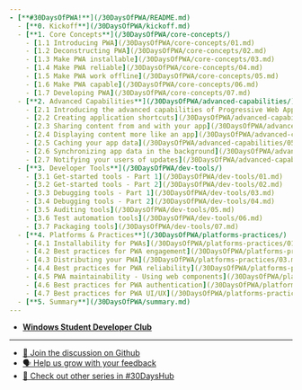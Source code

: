 ```yaml
---
- [**#30DaysOfPWA!**](/30DaysOfPWA/README.md)
  - [**0. Kickoff**](/30DaysOfPWA/kickoff.md)
  - [**1. Core Concepts**](/30DaysOfPWA/core-concepts/)
    - [1.1 Introducing PWA](/30DaysOfPWA/core-concepts/01.md)
    - [1.2 Deconstructing PWA](/30DaysOfPWA/core-concepts/02.md)
    - [1.3 Make PWA installable](/30DaysOfPWA/core-concepts/03.md)
    - [1.4 Make PWA reliable](/30DaysOfPWA/core-concepts/04.md)
    - [1.5 Make PWA work offline](/30DaysOfPWA/core-concepts/05.md)
    - [1.6 Make PWA capable](/30DaysOfPWA/core-concepts/06.md)
    - [1.7 Developing PWA](/30DaysOfPWA/core-concepts/07.md)
  - [**2. Advanced Capabilities**](/30DaysOfPWA/advanced-capabilities/)
    - [2.1 Introducing the advanced capabilities of Progressive Web Apps](/30DaysOfPWA/advanced-capabilities/01.md)
    - [2.2 Creating application shortcuts](/30DaysOfPWA/advanced-capabilities/02.md)
    - [2.3 Sharing content from and with your app](/30DaysOfPWA/advanced-capabilities/03.md)
    - [2.4 Displaying content more like an app](/30DaysOfPWA/advanced-capabilities/04.md)
    - [2.5 Caching your app data](/30DaysOfPWA/advanced-capabilities/05.md)
    - [2.6 Synchronizing app data in the background](/30DaysOfPWA/advanced-capabilities/06.md)
    - [2.7 Notifying your users of updates](/30DaysOfPWA/advanced-capabilities/07.md)
  - [**3. Developer Tools**](/30DaysOfPWA/dev-tools/)
    - [3.1 Get-started tools - Part 1](/30DaysOfPWA/dev-tools/01.md)
    - [3.2 Get-started tools - Part 2](/30DaysOfPWA/dev-tools/02.md)
    - [3.3 Debugging tools - Part 1](/30DaysOfPWA/dev-tools/03.md)
    - [3.4 Debugging tools - Part 2](/30DaysOfPWA/dev-tools/04.md)
    - [3.5 Auditing tools](/30DaysOfPWA/dev-tools/05.md)
    - [3.6 Test automation tools](/30DaysOfPWA/dev-tools/06.md)
    - [3.7 Packaging tools](/30DaysOfPWA/dev-tools/07.md)
  - [**4. Platforms & Practices**](/30DaysOfPWA/platforms-practices/)
    - [4.1 Installability for PWAs](/30DaysOfPWA/platforms-practices/01.md)
    - [4.2 Best practices for PWA engagement](/30DaysOfPWA/platforms-practices/02.md)
    - [4.3 Distributing your PWA](/30DaysOfPWA/platforms-practices/03.md)
    - [4.4 Best practices for PWA reliability](/30DaysOfPWA/platforms-practices/04.md)
    - [4.5 PWA maintainability - Using web components](/30DaysOfPWA/platforms-practices/05.md)
    - [4.6 Best practices for PWA authentication](/30DaysOfPWA/platforms-practices/06.md)
    - [4.7 Best practices for PWA UI/UX](/30DaysOfPWA/platforms-practices/07.md)
  - [**5. Summary**](/30DaysOfPWA/summary.md)
---
```

- [**Windows Student Developer Club**](/WSDC/README.md)
---
- [💬 Join the discussion on Github](https://aka.ms/learn-pwa/30Days-ghd)
- [🗣 Help us grow with your feedback](https://aka.ms/learn-pwa/30Days-survey)
- [🔗 Check out other series in #30DaysHub](https://aka.ms/30DaysOf)
